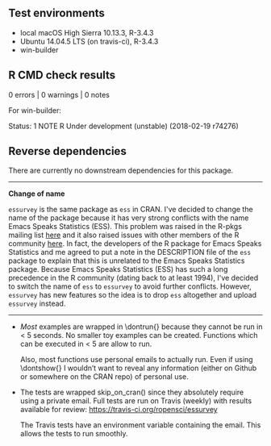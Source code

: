## Test environments
* local macOS High Sierra 10.13.3, R-3.4.3
* Ubuntu 14.04.5 LTS (on travis-ci), R-3.4.3
* win-builder

## R CMD check results

0 errors | 0 warnings | 0 notes

For win-builder:

Status: 1 NOTE
R Under development (unstable) (2018-02-19 r74276)

## Reverse dependencies

There are currently no downstream dependencies for this package.

---

**Change of name**

`essurvey` is the same package as `ess` in CRAN. I've decided to change the name of the package because it has very strong conflicts with the name Emacs Speaks Statistics (ESS). This problem was raised in the R-pkgs mailing list [here](http://r.789695.n4.nabble.com/R-pkgs-Release-of-ess-0-0-1-td4746540.html) and it also raised issues with other members of the R community [here](https://github.com/ropensci/onboarding/issues/201#issuecomment-372304003). In fact, the developers of the R package for Emacs Speaks Statistics and me agreed to put a note in the DESCRIPTION file of the `ess` package to explain that this is unrelated to the Emacs Speaks Statistics package. Because Emacs Speaks Statistics (ESS) has such a long precedence in the R community (dating back to at least 1994), I've decided to switch the name of `ess` to `essurvey` to avoid further conflicts. However, `essurvey` has new features so the idea is to drop `ess` altogether and upload `essurvey` instead.

---

- *Most* examples are wrapped in \dontrun{} because they cannot be run
  in < 5 seconds. No smaller toy examples can be created. Functions
  which can be executed in < 5 are allow to run.

  Also, most functions use personal emails to actually run. Even if using
  \dontshow{} I wouldn’t want to reveal any information (either on Github or
  somewhere on the CRAN repo) of personal use.

- The tests are wrapped skip_on_cran()
  since they absolutely require using a private email. Full tests
  are run on Travis (weekly) with results available for review:
  https://travis-ci.org/ropensci/essurvey
  
  The Travis tests have an environment variable containing the email. This
  allows the tests to run smoothly.